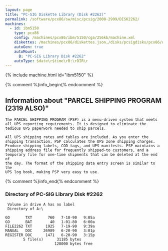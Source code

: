```yaml
---
layout: page
title: "PC-SIG Diskette Library (Disk #2262)"
permalink: /software/pcx86/sw/misc/pcsig/2000-2999/DISK2262/
machines:
  - id: ibm5150
    type: pcx86
    config: /machines/pcx86/ibm/5150/cga/256kb/machine.xml
    diskettes: /machines/pcx86/diskettes.json,/disks/pcsigdisks/pcx86/diskettes.json
    autoGen: true
    autoMount:
      B: "PC-SIG Library Disk #2262"
    autoType: $date\r$time\rB:\rDIR\r
---
```


{% include machine.html id="ibm5150" %}

{% comment %}info_begin{% endcomment %}

## Information about "PARCEL SHIPPING PROGRAM (2319 ALSO)"

    The PARCEL SHIPPING PROGRAM (PSP) is a menu-driven system that meets
    all UPS reporting requirements. It is designed to eliminate the
    tedious UPS paperwork needed to ship parcels.
    
    All UPS shipping rates and tables are included. As you enter the
    shipping transaction, PSP calculates the UPS zone shipping charges.
    Produce shipping labels, COD tags, and UPS manifests. PSP maintains a
    shipping address file for frequently shipped-to customers, and a
    temporary file for one-time shipments that can be deleted at the end of
    the day. The format of the shipping data entry screen is similar to the
    UPS log book, making PSP very easy to use.
{% comment %}info_end{% endcomment %}


### Directory of PC-SIG Library Disk #2262

     Volume in drive A has no label
     Directory of A:\

    GO       TXT       760   7-18-90   9:05a
    GO       BAT        40   1-01-80   6:00a
    FILE2262 TXT      1925   7-19-90   9:39a
    MANUAL   DOC     26989   6-20-90   3:01p
    REGISTER DOC      1471   6-20-90   3:15p
            5 file(s)      31185 bytes
                          128000 bytes free

